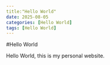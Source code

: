 ```yaml
---
title:"Hello World"
date: 2025-08-05
categories: [Hello World]
tags: [Hello World]
---
```


#Hello World

Hello World, this is my personal website. 
